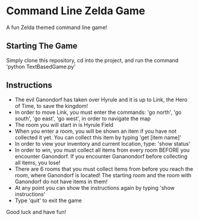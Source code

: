 # Command Line Zelda Game
A fun Zelda themed command line game!

## Starting The Game
Simply clone this repository, cd into the project, and run the command 'python TextBasedGame.py'

## Instructions
- The evil Ganondorf has taken over Hyrule and it is up to Link, the Hero of Time, to save the kingdom!
- In order to move Link, you must enter the commands: 'go north', 'go south', 'go east', 'go west', in order to navigate the map
- The room you will start in is Hyrule Field
- When you enter a room, you will be shown an item if you have not collected it yet. You can collect this item by typing 'get [item name]'
- In order to view your inventory and current location, type: 'show status'
- In order to win, you must collect all items from every room BEFORE you encounter Ganondorf. If you encounter Gananondorf before collecting all items, you lose!
- There are 6 rooms that you must collect items from before you reach the room, where Ganondorf is located! The starting room and the room with Ganondorf do not have items in them!
- At any point you can show the instructions again by typing 'show instructions'
- Type 'quit' to exit the game

Good luck and have fun!


